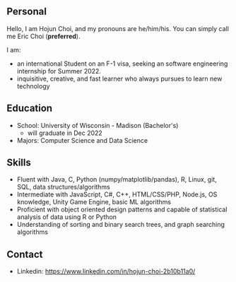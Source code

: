 ## Personal
Hello, I am Hojun Choi, and my pronouns are he/him/his. You can simply call me Eric Choi (**preferred**).

I am:
- an international Student on an F-1 visa, seeking an software engineering internship for Summer 2022.
- inquisitive, creative, and fast learner who always pursues to learn new technology

## Education
- School: University of Wisconsin - Madison (Bachelor's)
  - will graduate in Dec 2022
- Majors: Computer Science and Data Science

## Skills
- Fluent with Java, C, Python (numpy/matplotlib/pandas), R, Linux, git, SQL, data structures/algorithms
- Intermediate with JavaScript, C#, C++, HTML/CSS/PHP, Node.js, OS knowledge, Unity Game Engine, basic ML algorithms
- Proficient with object oriented design patterns and capable of statistical analysis of data using R or Python
- Understanding of sorting and binary search trees, and graph searching algorithms

## Contact
- Linkedin: https://www.linkedin.com/in/hojun-choi-2b10b11a0/

<!---
EricChoii/EricChoii is a ✨ special ✨ repository because its `README.md` (this file) appears on your GitHub profile.
You can click the Preview link to take a look at your changes.
--->
